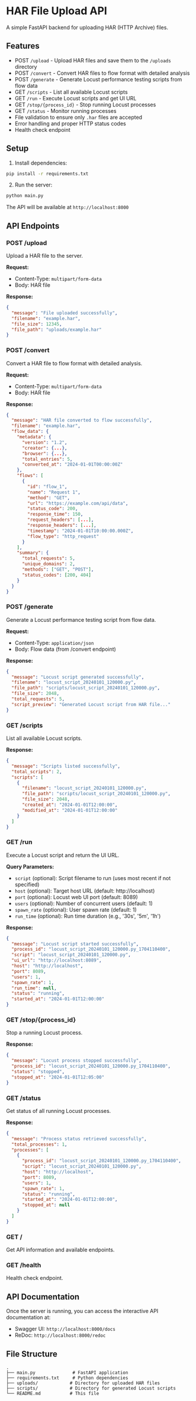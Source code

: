# HAR File Upload API

A simple FastAPI backend for uploading HAR (HTTP Archive) files.

## Features

- POST `/upload` - Upload HAR files and save them to the `/uploads` directory
- POST `/convert` - Convert HAR files to flow format with detailed analysis
- POST `/generate` - Generate Locust performance testing scripts from flow data
- GET `/scripts` - List all available Locust scripts
- GET `/run` - Execute Locust scripts and get UI URL
- GET `/stop/{process_id}` - Stop running Locust processes
- GET `/status` - Monitor running processes
- File validation to ensure only `.har` files are accepted
- Error handling and proper HTTP status codes
- Health check endpoint

## Setup

1. Install dependencies:
```bash
pip install -r requirements.txt
```

2. Run the server:
```bash
python main.py
```

The API will be available at `http://localhost:8000`

## API Endpoints

### POST /upload
Upload a HAR file to the server.

**Request:**
- Content-Type: `multipart/form-data`
- Body: HAR file

**Response:**
```json
{
  "message": "File uploaded successfully",
  "filename": "example.har",
  "file_size": 12345,
  "file_path": "uploads/example.har"
}
```

### POST /convert
Convert a HAR file to flow format with detailed analysis.

**Request:**
- Content-Type: `multipart/form-data`
- Body: HAR file

**Response:**
```json
{
  "message": "HAR file converted to flow successfully",
  "filename": "example.har",
  "flow_data": {
    "metadata": {
      "version": "1.2",
      "creator": {...},
      "browser": {...},
      "total_entries": 5,
      "converted_at": "2024-01-01T00:00:00Z"
    },
    "flows": [
      {
        "id": "flow_1",
        "name": "Request 1",
        "method": "GET",
        "url": "https://example.com/api/data",
        "status_code": 200,
        "response_time": 150,
        "request_headers": [...],
        "response_headers": [...],
        "timestamp": "2024-01-01T10:00:00.000Z",
        "flow_type": "http_request"
      }
    ],
    "summary": {
      "total_requests": 5,
      "unique_domains": 2,
      "methods": ["GET", "POST"],
      "status_codes": [200, 404]
    }
  }
}
```

### POST /generate
Generate a Locust performance testing script from flow data.

**Request:**
- Content-Type: `application/json`
- Body: Flow data (from /convert endpoint)

**Response:**
```json
{
  "message": "Locust script generated successfully",
  "filename": "locust_script_20240101_120000.py",
  "file_path": "scripts/locust_script_20240101_120000.py",
  "file_size": 2048,
  "total_requests": 5,
  "script_preview": "Generated Locust script from HAR file..."
}
```

### GET /scripts
List all available Locust scripts.

**Response:**
```json
{
  "message": "Scripts listed successfully",
  "total_scripts": 2,
  "scripts": [
    {
      "filename": "locust_script_20240101_120000.py",
      "file_path": "scripts/locust_script_20240101_120000.py",
      "file_size": 2048,
      "created_at": "2024-01-01T12:00:00",
      "modified_at": "2024-01-01T12:00:00"
    }
  ]
}
```

### GET /run
Execute a Locust script and return the UI URL.

**Query Parameters:**
- `script` (optional): Script filename to run (uses most recent if not specified)
- `host` (optional): Target host URL (default: http://localhost)
- `port` (optional): Locust web UI port (default: 8089)
- `users` (optional): Number of concurrent users (default: 1)
- `spawn_rate` (optional): User spawn rate (default: 1)
- `run_time` (optional): Run time duration (e.g., '30s', '5m', '1h')

**Response:**
```json
{
  "message": "Locust script started successfully",
  "process_id": "locust_script_20240101_120000.py_1704110400",
  "script": "locust_script_20240101_120000.py",
  "ui_url": "http://localhost:8089",
  "host": "http://localhost",
  "port": 8089,
  "users": 1,
  "spawn_rate": 1,
  "run_time": null,
  "status": "running",
  "started_at": "2024-01-01T12:00:00"
}
```

### GET /stop/{process_id}
Stop a running Locust process.

**Response:**
```json
{
  "message": "Locust process stopped successfully",
  "process_id": "locust_script_20240101_120000.py_1704110400",
  "status": "stopped",
  "stopped_at": "2024-01-01T12:05:00"
}
```

### GET /status
Get status of all running Locust processes.

**Response:**
```json
{
  "message": "Process status retrieved successfully",
  "total_processes": 1,
  "processes": [
    {
      "process_id": "locust_script_20240101_120000.py_1704110400",
      "script": "locust_script_20240101_120000.py",
      "host": "http://localhost",
      "port": 8089,
      "users": 1,
      "spawn_rate": 1,
      "status": "running",
      "started_at": "2024-01-01T12:00:00",
      "stopped_at": null
    }
  ]
}
```

### GET /
Get API information and available endpoints.

### GET /health
Health check endpoint.

## API Documentation

Once the server is running, you can access the interactive API documentation at:
- Swagger UI: `http://localhost:8000/docs`
- ReDoc: `http://localhost:8000/redoc`

## File Structure

```
.
├── main.py              # FastAPI application
├── requirements.txt     # Python dependencies
├── uploads/            # Directory for uploaded HAR files
├── scripts/            # Directory for generated Locust scripts
└── README.md           # This file
```
